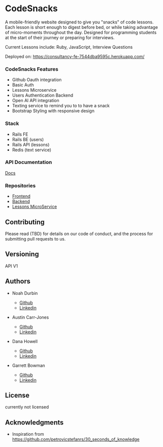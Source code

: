 # CodeSnacks

A mobile-friendly website designed to give you "snacks" of code lessons. Each lesson is short enough to digest before bed, or while taking advantage of micro-moments throughout the day.
Designed for programming students at the start of their journey or preparing for interviews.

Current Lessons include: Ruby, JavaScript, Interview Questions

Deployed on: https://consultancy-fe-7544dba9595c.herokuapp.com/ 

### CodeSnacks Features 
- Github Oauth integration
- Basic Auth
- Lessons Microservice
- Users Authentication Backend
- Open AI API integration
- Texting service to remind you to to have a snack
- Bootstrap Styling with responsive design

### Stack
 - Rails FE
 - Rails BE (users)
 - Rails API (lessons)
 - Redis (text service)

### API Documentation
[Docs](https://bump.sh/codesnacks/hub/codesnacks)

### Repositories

- [Frontend](https://github.com/CodingOnTheJohn/consultancyFE)
- [Backend](https://github.com/CodingOnTheJohn/codingonthejohnBE)
- [Lessons MicroService](https://github.com/CodingOnTheJohn/codinglessonsapi)

## Contributing

Please read (TBD) for details on our code of conduct, and the process for submitting pull requests to us.

## Versioning

API V1

## Authors

- Noah Durbin
  - [Github](https://github.com/noahdurbin)
  - [Linkedin](https://www.linkedin.com/in/noahdurbin/)

- Austin Carr-Jones
  - [Github](https://github.com/austincarrjones)
  - [Linkedin](https://www.linkedin.com/in/austin-carr-jones/)

- Dana Howell
  - [Github](https://github.com/DHowell1150)
  - [Linkedin](https://www.linkedin.com/in/dana-l-howell/)

- Garrett Bowman
  - [Github](https://github.com/GBowman1)
  - [Linkedin](https://www.linkedin.com/in/gbowman3/)

## License

currently not licensed

## Acknowledgments

  - Inspiration from https://github.com/petrovicstefanrs/30_seconds_of_knowledge 

